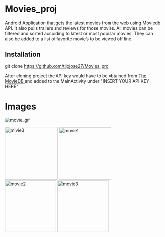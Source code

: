 # Movies_proj

Android Application that gets the latest movies from the web using Moviedb API. It also pulls trailers and reviews for those movies. All movies can be filtered and sorted according to latest or most popular movies. They can also be added to a list of favorite movie’s to be viewed off line.

## Installation 
git clone https://github.com/tijojose27/Movies_pro

After cloning project the API key would have to be obtained from [ The MovieDB ](https://www.themoviedb.org/documentation/api) and added to the MainActivity under "INSERT YOUR API KEY HERE"


# Images

![movie_gif](https://user-images.githubusercontent.com/4128893/38849580-5b7bdffa-41d2-11e8-87b1-4232354ab97f.gif)


<img width="170" alt="mivie3" src="https://user-images.githubusercontent.com/4128893/38849584-6228e082-41d2-11e8-80ed-56e5509e69a2.PNG">  <img width="169" alt="movie1" src="https://user-images.githubusercontent.com/4128893/38849585-624b2ae8-41d2-11e8-8619-d5f8fcbb71fe.PNG">   <img width="165" alt="movie2" src="https://user-images.githubusercontent.com/4128893/38849586-625e6982-41d2-11e8-97f3-6ed47c9145d8.PNG">    <img width="165" alt="movie3" src="https://user-images.githubusercontent.com/4128893/38849587-626d4ec0-41d2-11e8-8836-b462cd3a3241.PNG">
